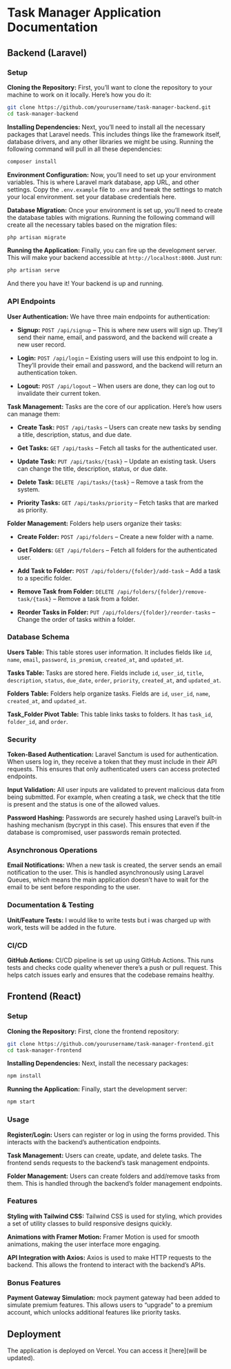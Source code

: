 
# Task Manager Application Documentation

## Backend (Laravel)

### Setup

**Cloning the Repository:**
First, you’ll want to clone the repository to your  machine to work on it locally. Here’s how you do it:

```sh
git clone https://github.com/yourusername/task-manager-backend.git
cd task-manager-backend
```

**Installing Dependencies:**
Next, you’ll need to install all the necessary packages that Laravel needs. This includes things like the framework itself, database drivers, and any other libraries we might be using. Running the following command will pull in all these dependencies:

```sh
composer install
```

**Environment Configuration:**
Now, you’ll need to set up your environment variables. This is where Laravel mark database, app URL, and other settings. Copy the `.env.example` file to `.env` and tweak the settings to match your local environment.  set your database credentials here.

**Database Migration:**
Once your environment is set up, you’ll need to create the database tables with migrations. Running the following command will create all the necessary tables based on the migration files:

```sh
php artisan migrate
```

**Running the Application:**
Finally, you can fire up the development server. This will make your backend accessible at `http://localhost:8000`. Just run:

```sh
php artisan serve
```

And there you have it! Your backend is up and running.

### API Endpoints

**User Authentication:**
We have three main endpoints for authentication:

- **Signup:** `POST /api/signup` – This is where new users will sign up. They’ll send their name, email, and password, and the backend will create a new user record.

- **Login:** `POST /api/login` – Existing users will use this endpoint to log in. They’ll provide their email and password, and the backend will return an authentication token.

- **Logout:** `POST /api/logout` – When users are done, they can log out to invalidate their current token.

**Task Management:**
Tasks are the core of our application. Here’s how users can manage them:

- **Create Task:** `POST /api/tasks` – Users can create new tasks by sending a title, description, status, and due date.

- **Get Tasks:** `GET /api/tasks` – Fetch all tasks for the authenticated user.

- **Update Task:** `PUT /api/tasks/{task}` – Update an existing task. Users can change the title, description, status, or due date.

- **Delete Task:** `DELETE /api/tasks/{task}` – Remove a task from the system.

- **Priority Tasks:** `GET /api/tasks/priority` – Fetch tasks that are marked as priority.

**Folder Management:**
Folders help users organize their tasks:

- **Create Folder:** `POST /api/folders` – Create a new folder with a name.

- **Get Folders:** `GET /api/folders` – Fetch all folders for the authenticated user.

- **Add Task to Folder:** `POST /api/folders/{folder}/add-task` – Add a task to a specific folder.

- **Remove Task from Folder:** `DELETE /api/folders/{folder}/remove-task/{task}` – Remove a task from a folder.

- **Reorder Tasks in Folder:** `PUT /api/folders/{folder}/reorder-tasks` – Change the order of tasks within a folder.

### Database Schema

**Users Table:**
This table stores user information. It includes fields like `id`, `name`, `email`, `password`, `is_premium`, `created_at`, and `updated_at`.

**Tasks Table:**
Tasks are stored here. Fields include `id`, `user_id`, `title`, `description`, `status`, `due_date`, `order`, `priority`, `created_at`, and `updated_at`.

**Folders Table:**
Folders help organize tasks. Fields are `id`, `user_id`, `name`, `created_at`, and `updated_at`.

**Task_Folder Pivot Table:**
This table links tasks to folders. It has `task_id`, `folder_id`, and `order`.

### Security

**Token-Based Authentication:**
Laravel Sanctum is used for authentication. When users log in, they receive a token that they must include in their API requests. This ensures that only authenticated users can access protected endpoints.

**Input Validation:**
All user inputs are validated to prevent malicious data from being submitted. For example, when creating a task, we check that the title is present and the status is one of the allowed values.

**Password Hashing:**
Passwords are securely hashed using Laravel’s built-in hashing mechanism (bycrypt in this case). This ensures that even if the database is compromised, user passwords remain protected.

### Asynchronous Operations

**Email Notifications:**
When a new task is created, the server sends an email notification to the user. This is handled asynchronously using Laravel Queues, which means the main application doesn’t have to wait for the email to be sent before responding to the user.

### Documentation & Testing

**Unit/Feature Tests:**
I would like to write tests but i was charged up with work, tests will be added in the future.

### CI/CD

**GitHub Actions:**
CI/CD pipeline is set up using GitHub Actions. This runs tests and checks code quality whenever there’s a push or pull request. This helps catch issues early and ensures that the codebase remains healthy.

## Frontend (React)

### Setup

**Cloning the Repository:**
First, clone the frontend repository:

```sh
git clone https://github.com/yourusername/task-manager-frontend.git
cd task-manager-frontend
```

**Installing Dependencies:**
Next, install the necessary packages:

```sh
npm install
```

**Running the Application:**
Finally, start the development server:

```sh
npm start
```

### Usage

**Register/Login:**
Users can register or log in using the forms provided. This interacts with the backend’s authentication endpoints.

**Task Management:**
Users can create, update, and delete tasks. The frontend sends requests to the backend’s task management endpoints.

**Folder Management:**
Users can create folders and add/remove tasks from them. This is handled through the backend’s folder management endpoints.

### Features

**Styling with Tailwind CSS:**
Tailwind CSS is used for styling, which provides a set of utility classes to build responsive designs quickly.

**Animations with Framer Motion:**
Framer Motion is used for smooth animations, making the user interface more engaging.

**API Integration with Axios:**
Axios is used to make HTTP requests to the backend. This allows the frontend to interact with the backend’s APIs.

### Bonus Features

**Payment Gateway Simulation:**
mock payment gateway had been added to simulate premium features. This allows users to “upgrade” to a premium account, which unlocks additional features like priority tasks.

## Deployment

The application is deployed on Vercel. You can access it [here](will be updated).
